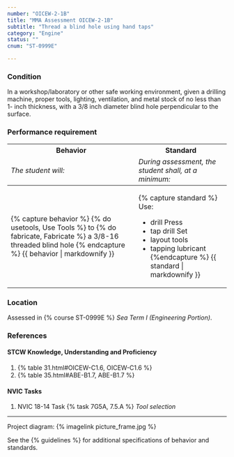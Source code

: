 ```yaml
---
number: "OICEW-2-1B"
title: "MMA Assessment OICEW-2-1B"
subtitle: "Thread a blind hole using hand taps"
category: "Engine"
status: ""
cnum: "ST-0999E"

---
```

### Condition

In a workshop/laboratory or other safe working environment, given a drilling machine, proper tools, lighting, ventilation, and metal stock of no less than 1- inch thickness, with a 3/8 inch diameter blind hole perpendicular to the surface.

### Performance requirement 

<table width='100%' class='Guidelines'>
 <thead>
 <tr>
     <th class='thirty'>Behavior</th>
     <th class='seventy'>Standard</th>
 </tr>
 <tr>
     <td><em>The student will:</em></td>
     <td><em>During assessment, the student shall, at a minimum:</em></td>
 </tr>
 </thead>
 <tbody>
 

<tr><td>

{% capture behavior %}
{% do usetools, Use Tools %} to {% do fabricate, Fabricate %} a 3/8-16 threaded blind hole
{% endcapture %}
{{ behavior | markdownify }}

</td><td>

{% capture standard %}
Use:

  * drill Press
  * tap drill Set
  * layout tools
  * tapping lubricant
{%endcapture %}
{{ standard | markdownify }}

</td></tr>



 </tbody>
 </table>

### Location

Assessed in  {% course  ST-0999E %}  *Sea Term I (Engineering Portion)*.

### References

#### STCW Knowledge, Understanding and Proficiency

1. {% table 31.html#OICEW-C1.6, OICEW-C1.6 %}
1. {% table 35.html#ABE-B1.7, ABE-B1.7 %}


#### NVIC Tasks

1. NVIC 18-14 Task {% task 7G5A, 7.5.A %} *Tool selection*



***

Project diagram: {% imagelink picture_frame.jpg %}



See the {% guidelines %} for additional specifications of behavior and standards.